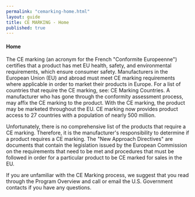 ```yaml
---
permalink: "cemarking-home.html"
layout: guide
title: CE MARKING - Home
published: true
---
```


<h4>Home</h4>

The CE marking (an acronym for the French "Conformite Europeenne") certifies that a product has met EU health, safety, and environmental requirements, which ensure consumer safety. Manufacturers in the European Union (EU) and abroad must meet CE marking requirements where applicable in order to market their products in Europe. For a list of countries that require the CE marking, see: CE Marking Countries. A manufacturer who has gone through the conformity assessment process, may affix the CE marking to the product. With the CE marking, the product may be marketed throughout the EU. CE marking now provides product access to 27 countries with a population of nearly 500 million.

Unfortunately, there is no comprehensive list of the products that require a CE marking. Therefore, it is the manufacturer's responsibility to determine if a product requires a CE marking. The "New Approach Directives" are documents that contain the legislation issued by the European Commission on the requirements that need to be met and procedures that must be followed in order for a particular product to be CE marked for sales in the EU.

If you are unfamiliar with the CE Marking process, we suggest that you read through the Program Overview and call or email the U.S. Government contacts if you have any questions.